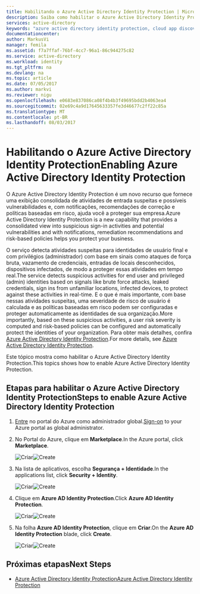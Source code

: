 ```yaml
---
title: Habilitando o Azure Active Directory Identity Protection | Microsoft Docs
description: Saiba como habilitar o Azure Active Directory Identity Protection.
services: active-directory
keywords: "azure active directory identity protection, cloud app discovery, gerenciamento de aplicativos, segurança, risco, nível de risco, vulnerabilidade, política de segurança"
documentationcenter: 
author: MarkusVi
manager: femila
ms.assetid: f7a7ffaf-76bf-4cc7-96a1-86c944275c82
ms.service: active-directory
ms.workload: identity
ms.tgt_pltfrm: na
ms.devlang: na
ms.topic: article
ms.date: 07/05/2017
ms.author: markvi
ms.reviewer: nigu
ms.openlocfilehash: e0683e837086ca08f4b4b3f49695bdd2b4063ea4
ms.sourcegitcommit: 02e69c4a9d17645633357fe3d46677c2ff22c85a
ms.translationtype: MT
ms.contentlocale: pt-BR
ms.lasthandoff: 08/03/2017
---
```

# <a name="enabling-azure-active-directory-identity-protection"></a><span data-ttu-id="aeeb1-104">Habilitando o Azure Active Directory Identity Protection</span><span class="sxs-lookup"><span data-stu-id="aeeb1-104">Enabling Azure Active Directory Identity Protection</span></span>
<span data-ttu-id="aeeb1-105">O Azure Active Directory Identity Protection é um novo recurso que fornece uma exibição consolidada de atividades de entrada suspeitas e possíveis vulnerabilidades e, com notificações, recomendações de correção e políticas baseadas em risco, ajuda você a proteger sua empresa.</span><span class="sxs-lookup"><span data-stu-id="aeeb1-105">Azure Active Directory Identity Protection is a new capability that provides a consolidated view into suspicious sign-in activities and potential vulnerabilities and with notifications, remediation recommendations and risk-based policies helps you protect your business.</span></span> 

<span data-ttu-id="aeeb1-106">O serviço detecta atividades suspeitas para identidades de usuário final e com privilégios (administrador) com base em sinais como ataques de força bruta, vazamento de credenciais, entradas de locais desconhecidos, dispositivos infectados, de modo a proteger essas atividades em tempo real.</span><span class="sxs-lookup"><span data-stu-id="aeeb1-106">The service detects suspicious activities for end user and privileged (admin) identities based on signals like brute force attacks, leaked credentials, sign ins from unfamiliar locations, infected devices, to protect against these activities in real-time.</span></span> <span data-ttu-id="aeeb1-107">E o que é mais importante, com base nessas atividades suspeitas, uma severidade de risco de usuário é calculada e as políticas baseadas em risco podem ser configuradas e proteger automaticamente as identidades de sua organização.</span><span class="sxs-lookup"><span data-stu-id="aeeb1-107">More importantly, based on these suspicious activities, a user risk severity is computed and risk-based policies can be configured and automatically protect the identities of your organization.</span></span> <span data-ttu-id="aeeb1-108">Para obter mais detalhes, confira [Azure Active Directory Identity Protection](active-directory-identityprotection.md).</span><span class="sxs-lookup"><span data-stu-id="aeeb1-108">For more details, see [Azure Active Directory Identity Protection](active-directory-identityprotection.md).</span></span>

<span data-ttu-id="aeeb1-109">Este tópico mostra como habilitar o Azure Active Directory Identity Protection.</span><span class="sxs-lookup"><span data-stu-id="aeeb1-109">This topics shows how to enable Azure Active Directory Identity Protection.</span></span>

## <a name="steps-to-enable-azure-active-directory-identity-protection"></a><span data-ttu-id="aeeb1-110">Etapas para habilitar o Azure Active Directory Identity Protection</span><span class="sxs-lookup"><span data-stu-id="aeeb1-110">Steps to enable Azure Active Directory Identity Protection</span></span>
1. <span data-ttu-id="aeeb1-111">[Entre](https://ms.portal.azure.com/) no portal do Azure como administrador global.</span><span class="sxs-lookup"><span data-stu-id="aeeb1-111">[Sign-on](https://ms.portal.azure.com/) to your Azure portal as global administrator.</span></span> 
2. <span data-ttu-id="aeeb1-112">No Portal do Azure, clique em **Marketplace**.</span><span class="sxs-lookup"><span data-stu-id="aeeb1-112">In the Azure portal, click **Marketplace**.</span></span>
   
    <span data-ttu-id="aeeb1-113">![Criar](./media/active-directory-identityprotection-enable/01.png "Criar")</span><span class="sxs-lookup"><span data-stu-id="aeeb1-113">![Create](./media/active-directory-identityprotection-enable/01.png "Create")</span></span>
3. <span data-ttu-id="aeeb1-114">Na lista de aplicativos, escolha **Segurança + Identidade**.</span><span class="sxs-lookup"><span data-stu-id="aeeb1-114">In the applications list, click **Security + Identity**.</span></span>
   
    <span data-ttu-id="aeeb1-115">![Criar](./media/active-directory-identityprotection-enable/02.png "Criar")</span><span class="sxs-lookup"><span data-stu-id="aeeb1-115">![Create](./media/active-directory-identityprotection-enable/02.png "Create")</span></span>
4. <span data-ttu-id="aeeb1-116">Clique em **Azure AD Identity Protection**.</span><span class="sxs-lookup"><span data-stu-id="aeeb1-116">Click **Azure AD Identity Protection**.</span></span>
   
    <span data-ttu-id="aeeb1-117">![Criar](./media/active-directory-identityprotection-enable/03.png "Criar")</span><span class="sxs-lookup"><span data-stu-id="aeeb1-117">![Create](./media/active-directory-identityprotection-enable/03.png "Create")</span></span>
5. <span data-ttu-id="aeeb1-118">Na folha **Azure AD Identity Protection**, clique em **Criar**.</span><span class="sxs-lookup"><span data-stu-id="aeeb1-118">On the **Azure AD Identity Protection** blade, click **Create**.</span></span>
   
    <span data-ttu-id="aeeb1-119">![Criar](./media/active-directory-identityprotection-enable/04.png "Criar")</span><span class="sxs-lookup"><span data-stu-id="aeeb1-119">![Create](./media/active-directory-identityprotection-enable/04.png "Create")</span></span>

## <a name="next-steps"></a><span data-ttu-id="aeeb1-120">Próximas etapas</span><span class="sxs-lookup"><span data-stu-id="aeeb1-120">Next Steps</span></span>
* [<span data-ttu-id="aeeb1-121">Azure Active Directory Identity Protection</span><span class="sxs-lookup"><span data-stu-id="aeeb1-121">Azure Active Directory Identity Protection</span></span>](active-directory-identityprotection.md)

